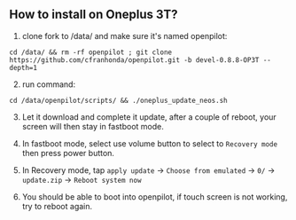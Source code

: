 How to install on Oneplus 3T?
------
1. clone fork to /data/ and make sure it's named openpilot:
```
cd /data/ && rm -rf openpilot ; git clone https://github.com/cfranhonda/openpilot.git -b devel-0.8.8-OP3T --depth=1
```

2. run command:
```
cd /data/openpilot/scripts/ && ./oneplus_update_neos.sh
```

3. Let it download and complete it update, after a couple of reboot, your screen will then stay in fastboot mode.

4. In fastboot mode, select use volume button to select to `Recovery mode` then press power button.

5. In Recovery mode, tap `apply update` -> `Choose from emulated` -> `0/` -> `update.zip` -> `Reboot system now`
   
6. You should be able to boot into openpilot, if touch screen is not working, try to reboot again.
